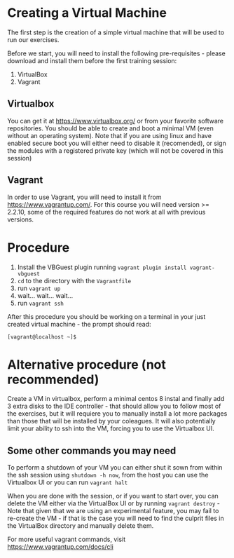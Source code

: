 # Creating a Virtual Machine

The first step is the creation of a simple virtual machine that will be used to run our exercises.

Before we start, you will need to install the following pre-requisites - please download and install them before the first training session:

1. VirtualBox
1. Vagrant


## Virtualbox

You can get it at https://www.virtualbox.org/ or from your favorite software repositories. You should be able to create and boot a minimal VM (even without an operating system). Note that if you are using linux and have enabled secure boot you will either need to disable it (recomended), or sign the modules with a registered private key (which will not be covered in this session)

## Vagrant

In order to use Vagrant, you will need to install it from https://www.vagrantup.com/. For this course you will need version >= 2.2.10, some of the required features do not work at all with previous versions.

# Procedure

1. Install the VBGuest plugin running `vagrant plugin install vagrant-vbguest`
1. `cd` to the directory with the `Vagrantfile` 
1. run `vagrant up`
1. wait... wait... wait...
1. run `vagrant ssh`

After this procedure you should be working on a terminal in your just created virtual machine - the prompt should read: 

`[vagrant@localhost ~]$`

# Alternative procedure (not recommended)

Create a VM in virtualbox, perform a minimal centos 8 instal and finally add 3 extra disks to the IDE controller - that should allow you to follow most of the exercises, but it will requiere you to manually install a lot more packages than those that will be installed by your coleagues. It will also potentially limit your ability to ssh into the VM, forcing you to use the Virtualbox UI.

## Some other commands you may need

To perform a shutdown of your VM you can either shut it sown from within the ssh session using `shutdown -h now`, from the host you can use the Virtualbox UI or you can run `vagrant halt`

When you are done with the session, or if you want to start over, you can delete the VM either via the VirtualBox UI or by running `vagrant destroy` - Note that given that we are using an experimental feature, you may fail to re-create the VM - if that is the case you will need to find the culprit files in the VirtualBox directory and manually delete them.

For more useful vagrant commands, visit https://www.vagrantup.com/docs/cli